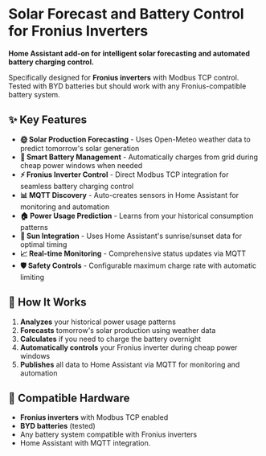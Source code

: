 # Solar Forecast and Battery Control for Fronius Inverters

**Home Assistant add-on for intelligent solar forecasting and automated battery charging control.**

Specifically designed for **Fronius inverters** with Modbus TCP control. Tested with BYD batteries but should work with any Fronius-compatible battery system.

## ✨ Key Features

- **🌞 Solar Production Forecasting** - Uses Open-Meteo weather data to predict tomorrow's solar generation
- **🔋 Smart Battery Management** - Automatically charges from grid during cheap power windows when needed
- **⚡ Fronius Inverter Control** - Direct Modbus TCP integration for seamless battery charging control
- **📊 MQTT Discovery** - Auto-creates sensors in Home Assistant for monitoring and automation
- **🏠 Power Usage Prediction** - Learns from your historical consumption patterns
- **🌅 Sun Integration** - Uses Home Assistant's sunrise/sunset data for optimal timing
- **📈 Real-time Monitoring** - Comprehensive status updates via MQTT
- **🛡️ Safety Controls** - Configurable maximum charge rate with automatic limiting

## 🎯 How It Works

1. **Analyzes** your historical power usage patterns
2. **Forecasts** tomorrow's solar production using weather data
3. **Calculates** if you need to charge the battery overnight
4. **Automatically controls** your Fronius inverter during cheap power windows
5. **Publishes** all data to Home Assistant via MQTT for monitoring and automation

## 🔧 Compatible Hardware

- **Fronius inverters** with Modbus TCP enabled
- **BYD batteries** (tested)
- Any battery system compatible with Fronius inverters
- Home Assistant with MQTT integration.
